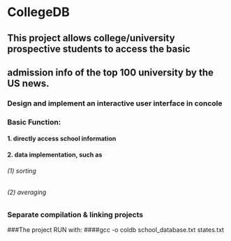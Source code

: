# CollegeDB
## This project allows college/university prospective students to access the basic 
## admission info of the top 100 university by the US news.
### Design and implement an interactive user interface in concole
### Basic Function:
#### 1. directly access school information
#### 2. data implementation, such as
###### (1) sorting
###### (2) averaging
### Separate compilation & linking projects

###The project RUN with:
####gcc -o coldb school_database.txt states.txt
